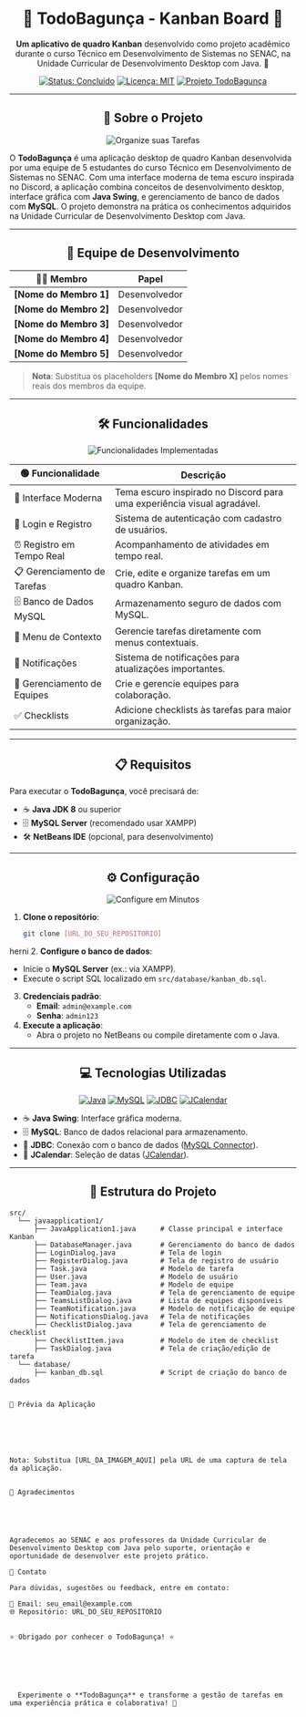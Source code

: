 <h1 align="center">🌟 TodoBagunça - Kanban Board 🌟</h1>

<p align="center">
  <strong>Um aplicativo de quadro Kanban</strong> desenvolvido como projeto acadêmico durante o curso Técnico em Desenvolvimento de Sistemas no SENAC, na Unidade Curricular de Desenvolvimento Desktop com Java. 🚀
</p>

<p align="center">
  <a href="https://shields.io"><img src="https://img.shields.io/badge/Status-Concluído-green?style=flat-square" alt="Status: Concluído"></a>
  <a href="https://shields.io"><img src="https://img.shields.io/badge/Licença-MIT-blue?style=flat-square" alt="Licença: MIT"></a>
  <a href="https://shields.io"><img src="https://img.shields.io/badge/Projeto-TodoBagunça-orange?style=for-the-badge" alt="Projeto TodoBagunça"></a>
</p>

---

<h2 align="center">📖 Sobre o Projeto</h2>

<p align="center">
  <img src="https://img.shields.io/badge/🔥-Organize_suas_Tarefas-red?style=for-the-badge" alt="Organize suas Tarefas">
</p>

O **TodoBagunça** é uma aplicação desktop de quadro Kanban desenvolvida por uma equipe de 5 estudantes do curso Técnico em Desenvolvimento de Sistemas no SENAC. Com uma interface moderna de tema escuro inspirada no Discord, a aplicação combina conceitos de desenvolvimento desktop, interface gráfica com **Java Swing**, e gerenciamento de banco de dados com **MySQL**. O projeto demonstra na prática os conhecimentos adquiridos na Unidade Curricular de Desenvolvimento Desktop com Java.

---

<h2 align="center">👥 Equipe de Desenvolvimento</h2>

| 🧑‍💻 Membro | Papel |
|-------------|-------|
| **[Nome do Membro 1]** | Desenvolvedor |
| **[Nome do Membro 2]** | Desenvolvedor |
| **[Nome do Membro 3]** | Desenvolvedor |
| **[Nome do Membro 4]** | Desenvolvedor |
| **[Nome do Membro 5]** | Desenvolvedor |

> **Nota**: Substitua os placeholders **[Nome do Membro X]** pelos nomes reais dos membros da equipe.

---

<h2 align="center">🛠️ Funcionalidades</h2>

<p align="center">
  <img src="https://img.shields.io/badge/✅-Funcionalidades_Implementadas-blueviolet?style=for-the-badge" alt="Funcionalidades Implementadas">
</p>

| 🟢 Funcionalidade | Descrição |
|-------------------|-----------|
| 🎨 Interface Moderna | Tema escuro inspirado no Discord para uma experiência visual agradável. |
| 🔐 Login e Registro | Sistema de autenticação com cadastro de usuários. |
| ⏰ Registro em Tempo Real | Acompanhamento de atividades em tempo real. |
| 📋 Gerenciamento de Tarefas | Crie, edite e organize tarefas em um quadro Kanban. |
| 🗄️ Banco de Dados MySQL | Armazenamento seguro de dados com MySQL. |
| 📍 Menu de Contexto | Gerencie tarefas diretamente com menus contextuais. |
| 🔔 Notificações | Sistema de notificações para atualizações importantes. |
| 👥 Gerenciamento de Equipes | Crie e gerencie equipes para colaboração. |
| ✅ Checklists | Adicione checklists às tarefas para maior organização. |

---

<h2 align="center">📋 Requisitos</h2>

Para executar o **TodoBagunça**, você precisará de:

- ☕ **Java JDK 8** ou superior
- 🗄️ **MySQL Server** (recomendado usar XAMPP)
- 🛠️ **NetBeans IDE** (opcional, para desenvolvimento)

---

<h2 align="center">⚙️ Configuração</h2>

<p align="center">
  <img src="https://img.shields.io/badge/🚀-Configure_em_Minutos-brightgreen?style=for-the-badge" alt="Configure em Minutos">
</p>

1. **Clone o repositório**:
   ```bash
   git clone [URL_DO_SEU_REPOSITORIO]
 herni
2. **Configure o banco de dados**:
   - Inicie o **MySQL Server** (ex.: via XAMPP).
   - Execute o script SQL localizado em `src/database/kanban_db.sql`.
3. **Credenciais padrão**:
   - **Email**: `admin@example.com`
   - **Senha**: `admin123`
4. **Execute a aplicação**:
   - Abra o projeto no NetBeans ou compile diretamente com o Java.

---

<h2 align="center">💻 Tecnologias Utilizadas</h2>

<p align="center">
  <a href="https://shields.io"><img src="https://img.shields.io/badge/Java-007396?style=flat-square&logo=java&logoColor=white" alt="Java"></a>
  <a href="https://shields.io"><img src="https://img.shields.io/badge/MySQL-4479A1?style=flat-square&logo=mysql&logoColor=white" alt="MySQL"></a>
  <a href="https://shields.io"><img src="https://img.shields.io/badge/JDBC-000000?style=flat-square&logo=java&logoColor=white" alt="JDBC"></a>
  <a href="https://shields.io"><img src="https://img.shields.io/badge/JCalendar-FFD700?style=flat-square&logo=java&logoColor=black" alt="JCalendar"></a>
</p>

- ☕ **Java Swing**: Interface gráfica moderna.
- 🗄️ **MySQL**: Banco de dados relacional para armazenamento.
- 🔗 **JDBC**: Conexão com o banco de dados ([MySQL Connector](https://repo1.maven.org/maven2/com/mysql/mysql-connector-j/9.0.0/mysql-connector-j-9.0.0.jar)).
- 📅 **JCalendar**: Seleção de datas ([JCalendar](https://repo1.maven.org/maven2/com/toedter/jcalendar/1.4/jcalendar-1.4.jar)).

---

<h2 align="center">📂 Estrutura do Projeto</h2>

```plaintext
src/
  └── javaapplication1/
      ├── JavaApplication1.java      # Classe principal e interface Kanban
      ├── DatabaseManager.java       # Gerenciamento do banco de dados
      ├── LoginDialog.java           # Tela de login
      ├── RegisterDialog.java        # Tela de registro de usuário
      ├── Task.java                  # Modelo de tarefa
      ├── User.java                  # Modelo de usuário
      ├── Team.java                  # Modelo de equipe
      ├── TeamDialog.java            # Tela de gerenciamento de equipe
      ├── TeamsListDialog.java       # Lista de equipes disponíveis
      ├── TeamNotification.java      # Modelo de notificação de equipe
      ├── NotificationsDialog.java   # Tela de notificações
      ├── ChecklistDialog.java       # Tela de gerenciamento de checklist
      ├── ChecklistItem.java         # Modelo de item de checklist
      ├── TaskDialog.java            # Tela de criação/edição de tarefa
  └── database/
      ├── kanban_db.sql              # Script de criação do banco de dados


📸 Prévia da Aplicação


  



Nota: Substitua [URL_DA_IMAGEM_AQUI] pela URL de uma captura de tela da aplicação.


🙏 Agradecimentos


  


Agradecemos ao SENAC e aos professores da Unidade Curricular de Desenvolvimento Desktop com Java pelo suporte, orientação e oportunidade de desenvolver este projeto prático.

📧 Contato

Para dúvidas, sugestões ou feedback, entre em contato:

📩 Email: seu_email@example.com
🌐 Repositório: URL_DO_SEU_REPOSITORIO


⭐ Obrigado por conhecer o TodoBagunça! ⭐


  



  Experimente o **TodoBagunça** e transforme a gestão de tarefas em uma experiência prática e colaborativa! 🎉

```
